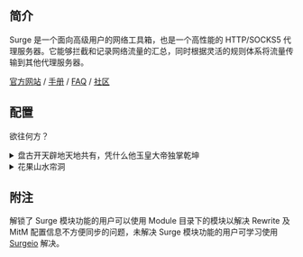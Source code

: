 ## 简介

Surge 是一个面向高级用户的网络工具箱，也是一个高性能的 HTTP/SOCKS5 代理服务器。它能够拦截和记录网络流量的汇总，同时根据灵活的规则体系将流量传输到其他代理服务器。

[官方网站](https://nssurge.com/) / [手册](http://manual.nssurge.com/) / [FAQ](https://nssurge.com/support) / [社区](https://community.nssurge.com/)



## 配置

欲往何方？

<details>
  <summary>盘古开天辟地天地共有，凭什么他玉皇大帝独掌乾坤</summary>
  https://cdn.jsdelivr.net/gh/DivineEngine/Profiles@master/Surge/Legacy.conf
  https://cdn.jsdelivr.net/gh/DivineEngine/Profiles@master/Surge/NextGen.conf
</details>

<details>
  <summary>花果山水帘洞</summary>
  https://cdn.jsdelivr.net/gh/DivineEngine/Profiles@master/Surge/China.conf
</details>


## 附注

解锁了 Surge 模块功能的用户可以使用 Module 目录下的模块以解决 Rewrite 及 MitM 配置信息不方便同步的问题，未解决 Surge 模块功能的用户可学习使用 [Surgeio](https://github.com/geekdada/surgio) 解决。